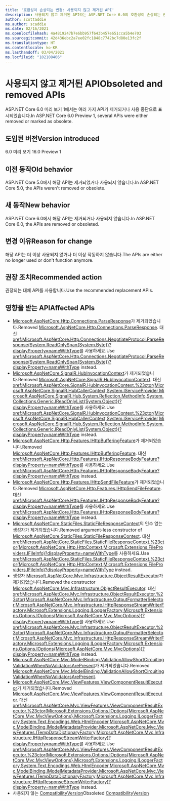 ```yaml
---
title: '호환성이 손상되는 변경: 사용되지 않고 제거된 API'
description: 사용되지 않고 제거된 API라는 ASP.NET Core 6.0의 호환성이 손상되는 변경에 관한 자세한 정보
author: scottaddie
ms.author: scaddie
ms.date: 02/16/2021
ms.openlocfilehash: 4a4819247b7e6bb957f643b457e651cca5b4e703
ms.sourcegitcommit: 42d436ebc2a7ee02fc1848c7742bc7d80e13fc2f
ms.translationtype: HT
ms.contentlocale: ko-KR
ms.lasthandoff: 03/04/2021
ms.locfileid: "102108406"
---
```

# <a name="obsoleted-and-removed-apis"></a><span data-ttu-id="03d86-103">사용되지 않고 제거된 API</span><span class="sxs-lookup"><span data-stu-id="03d86-103">Obsoleted and removed APIs</span></span>

<span data-ttu-id="03d86-104">ASP.NET Core 6.0 미리 보기 1에서는 여러 가지 API가 제거되거나 사용 중단으로 표시되었습니다.</span><span class="sxs-lookup"><span data-stu-id="03d86-104">In ASP.NET Core 6.0 Preview 1, several APIs were either removed or marked as obsolete.</span></span>

## <a name="version-introduced"></a><span data-ttu-id="03d86-105">도입된 버전</span><span class="sxs-lookup"><span data-stu-id="03d86-105">Version introduced</span></span>

<span data-ttu-id="03d86-106">6.0 미리 보기 1</span><span class="sxs-lookup"><span data-stu-id="03d86-106">6.0 Preview 1</span></span>

## <a name="old-behavior"></a><span data-ttu-id="03d86-107">이전 동작</span><span class="sxs-lookup"><span data-stu-id="03d86-107">Old behavior</span></span>

<span data-ttu-id="03d86-108">ASP.NET Core 5.0에서 해당 API는 제거되었거나 사용되지 않습니다.</span><span class="sxs-lookup"><span data-stu-id="03d86-108">In ASP.NET Core 5.0, the APIs weren't removed or obsolete.</span></span>

## <a name="new-behavior"></a><span data-ttu-id="03d86-109">새 동작</span><span class="sxs-lookup"><span data-stu-id="03d86-109">New behavior</span></span>

<span data-ttu-id="03d86-110">ASP.NET Core 6.0에서 해당 API는 제거되거나 사용되지 않습니다.</span><span class="sxs-lookup"><span data-stu-id="03d86-110">In ASP.NET Core 6.0, the APIs are removed or obsoleted.</span></span>

## <a name="reason-for-change"></a><span data-ttu-id="03d86-111">변경 이유</span><span class="sxs-lookup"><span data-stu-id="03d86-111">Reason for change</span></span>

<span data-ttu-id="03d86-112">해당 API는 더 이상 사용되지 않거나 더 이상 작동하지 않습니다.</span><span class="sxs-lookup"><span data-stu-id="03d86-112">The APIs are either no longer used or don't function anymore.</span></span>

## <a name="recommended-action"></a><span data-ttu-id="03d86-113">권장 조치</span><span class="sxs-lookup"><span data-stu-id="03d86-113">Recommended action</span></span>

<span data-ttu-id="03d86-114">권장되는 대체 API를 사용합니다.</span><span class="sxs-lookup"><span data-stu-id="03d86-114">Use the recommended replacement APIs.</span></span>

## <a name="affected-apis"></a><span data-ttu-id="03d86-115">영향을 받는 API</span><span class="sxs-lookup"><span data-stu-id="03d86-115">Affected APIs</span></span>

* <span data-ttu-id="03d86-116">[Microsoft.AspNetCore.Http.Connections.ParseResponse](/dotnet/api/microsoft.aspnetcore.http.connections.negotiateprotocol.parseresponse?view=aspnetcore-3.1&preserve-view=true#Microsoft_AspNetCore_Http_Connections_NegotiateProtocol_ParseResponse_System_IO_Stream_)가 제거되었습니다.</span><span class="sxs-lookup"><span data-stu-id="03d86-116">Removed [Microsoft.AspNetCore.Http.Connections.ParseResponse](/dotnet/api/microsoft.aspnetcore.http.connections.negotiateprotocol.parseresponse?view=aspnetcore-3.1&preserve-view=true#Microsoft_AspNetCore_Http_Connections_NegotiateProtocol_ParseResponse_System_IO_Stream_).</span></span> <span data-ttu-id="03d86-117">대신 <xref:Microsoft.AspNetCore.Http.Connections.NegotiateProtocol.ParseResponse(System.ReadOnlySpan{System.Byte})?displayProperty=nameWithType>를 사용하세요.</span><span class="sxs-lookup"><span data-stu-id="03d86-117">Use <xref:Microsoft.AspNetCore.Http.Connections.NegotiateProtocol.ParseResponse(System.ReadOnlySpan{System.Byte})?displayProperty=nameWithType> instead.</span></span>
* <span data-ttu-id="03d86-118">[Microsoft.AspNetCore.SignalR.HubInvocationContext](/dotnet/api/microsoft.aspnetcore.signalr.hubinvocationcontext.-ctor?view=aspnetcore-5.0&preserve-view=true#Microsoft_AspNetCore_SignalR_HubInvocationContext__ctor_Microsoft_AspNetCore_SignalR_HubCallerContext_System_String_System_Object___)가 제거되었습니다.</span><span class="sxs-lookup"><span data-stu-id="03d86-118">Removed [Microsoft.AspNetCore.SignalR.HubInvocationContext](/dotnet/api/microsoft.aspnetcore.signalr.hubinvocationcontext.-ctor?view=aspnetcore-5.0&preserve-view=true#Microsoft_AspNetCore_SignalR_HubInvocationContext__ctor_Microsoft_AspNetCore_SignalR_HubCallerContext_System_String_System_Object___).</span></span> <span data-ttu-id="03d86-119">대신 <xref:Microsoft.AspNetCore.SignalR.HubInvocationContext.%23ctor(Microsoft.AspNetCore.SignalR.HubCallerContext,System.IServiceProvider,Microsoft.AspNetCore.SignalR.Hub,System.Reflection.MethodInfo,System.Collections.Generic.IReadOnlyList{System.Object})?displayProperty=nameWithType>를 사용하세요.</span><span class="sxs-lookup"><span data-stu-id="03d86-119">Use <xref:Microsoft.AspNetCore.SignalR.HubInvocationContext.%23ctor(Microsoft.AspNetCore.SignalR.HubCallerContext,System.IServiceProvider,Microsoft.AspNetCore.SignalR.Hub,System.Reflection.MethodInfo,System.Collections.Generic.IReadOnlyList{System.Object})?displayProperty=nameWithType> instead.</span></span>
* <span data-ttu-id="03d86-120">[Microsoft.AspNetCore.Http.Features.IHttpBufferingFeature](/dotnet/api/microsoft.aspnetcore.http.features.ihttpbufferingfeature?view=aspnetcore-3.1&preserve-view=true)가 제거되었습니다.</span><span class="sxs-lookup"><span data-stu-id="03d86-120">Removed [Microsoft.AspNetCore.Http.Features.IHttpBufferingFeature](/dotnet/api/microsoft.aspnetcore.http.features.ihttpbufferingfeature?view=aspnetcore-3.1&preserve-view=true).</span></span> <span data-ttu-id="03d86-121">대신 <xref:Microsoft.AspNetCore.Http.Features.IHttpResponseBodyFeature?displayProperty=nameWithType>를 사용하세요.</span><span class="sxs-lookup"><span data-stu-id="03d86-121">Use <xref:Microsoft.AspNetCore.Http.Features.IHttpResponseBodyFeature?displayProperty=nameWithType> instead.</span></span>
* <span data-ttu-id="03d86-122">[Microsoft.AspNetCore.Http.Features.IHttpSendFileFeature](/dotnet/api/microsoft.aspnetcore.http.features.ihttpsendfilefeature?view=aspnetcore-3.1&preserve-view=true)가 제거되었습니다.</span><span class="sxs-lookup"><span data-stu-id="03d86-122">Removed [Microsoft.AspNetCore.Http.Features.IHttpSendFileFeature](/dotnet/api/microsoft.aspnetcore.http.features.ihttpsendfilefeature?view=aspnetcore-3.1&preserve-view=true).</span></span> <span data-ttu-id="03d86-123">대신 <xref:Microsoft.AspNetCore.Http.Features.IHttpResponseBodyFeature?displayProperty=nameWithType>를 사용하세요.</span><span class="sxs-lookup"><span data-stu-id="03d86-123">Use <xref:Microsoft.AspNetCore.Http.Features.IHttpResponseBodyFeature?displayProperty=nameWithType> instead.</span></span>
* <span data-ttu-id="03d86-124">[Microsoft.AspNetCore.StaticFiles.StaticFileResponseContext](/dotnet/api/microsoft.aspnetcore.staticfiles.staticfileresponsecontext.-ctor?view=aspnetcore-3.1&preserve-view=true#Microsoft_AspNetCore_StaticFiles_StaticFileResponseContext__ctor)의 인수 없는 생성자가 제거되었습니다.</span><span class="sxs-lookup"><span data-stu-id="03d86-124">Removed argument-less constructor of [Microsoft.AspNetCore.StaticFiles.StaticFileResponseContext](/dotnet/api/microsoft.aspnetcore.staticfiles.staticfileresponsecontext.-ctor?view=aspnetcore-3.1&preserve-view=true#Microsoft_AspNetCore_StaticFiles_StaticFileResponseContext__ctor).</span></span> <span data-ttu-id="03d86-125">대신 <xref:Microsoft.AspNetCore.StaticFiles.StaticFileResponseContext.%23ctor(Microsoft.AspNetCore.Http.HttpContext,Microsoft.Extensions.FileProviders.IFileInfo)?displayProperty=nameWithType>를 사용하세요.</span><span class="sxs-lookup"><span data-stu-id="03d86-125">Use <xref:Microsoft.AspNetCore.StaticFiles.StaticFileResponseContext.%23ctor(Microsoft.AspNetCore.Http.HttpContext,Microsoft.Extensions.FileProviders.IFileInfo)?displayProperty=nameWithType> instead.</span></span>
* <span data-ttu-id="03d86-126">생성자 [Microsoft.AspNetCore.Mvc.Infrastructure.ObjectResultExecutor](/dotnet/api/microsoft.aspnetcore.mvc.infrastructure.objectresultexecutor.-ctor?view=aspnetcore-3.1&preserve-view=true#Microsoft_AspNetCore_Mvc_Infrastructure_ObjectResultExecutor__ctor_Microsoft_AspNetCore_Mvc_Infrastructure_OutputFormatterSelector_Microsoft_AspNetCore_Mvc_Infrastructure_IHttpResponseStreamWriterFactory_Microsoft_Extensions_Logging_ILoggerFactory_)가 제거되었습니다.</span><span class="sxs-lookup"><span data-stu-id="03d86-126">Removed the constructor [Microsoft.AspNetCore.Mvc.Infrastructure.ObjectResultExecutor](/dotnet/api/microsoft.aspnetcore.mvc.infrastructure.objectresultexecutor.-ctor?view=aspnetcore-3.1&preserve-view=true#Microsoft_AspNetCore_Mvc_Infrastructure_ObjectResultExecutor__ctor_Microsoft_AspNetCore_Mvc_Infrastructure_OutputFormatterSelector_Microsoft_AspNetCore_Mvc_Infrastructure_IHttpResponseStreamWriterFactory_Microsoft_Extensions_Logging_ILoggerFactory_).</span></span> <span data-ttu-id="03d86-127">대신 <xref:Microsoft.AspNetCore.Mvc.Infrastructure.ObjectResultExecutor.%23ctor(Microsoft.AspNetCore.Mvc.Infrastructure.OutputFormatterSelector,Microsoft.AspNetCore.Mvc.Infrastructure.IHttpResponseStreamWriterFactory,Microsoft.Extensions.Logging.ILoggerFactory,Microsoft.Extensions.Options.IOptions{Microsoft.AspNetCore.Mvc.MvcOptions})?displayProperty=nameWithType>를 사용하세요.</span><span class="sxs-lookup"><span data-stu-id="03d86-127">Use <xref:Microsoft.AspNetCore.Mvc.Infrastructure.ObjectResultExecutor.%23ctor(Microsoft.AspNetCore.Mvc.Infrastructure.OutputFormatterSelector,Microsoft.AspNetCore.Mvc.Infrastructure.IHttpResponseStreamWriterFactory,Microsoft.Extensions.Logging.ILoggerFactory,Microsoft.Extensions.Options.IOptions{Microsoft.AspNetCore.Mvc.MvcOptions})?displayProperty=nameWithType> instead.</span></span>
* <span data-ttu-id="03d86-128">[Microsoft.AspNetCore.Mvc.ModelBinding.ValidationAllowShortCircuitingValidationWhenNoValidatorsArePresent](/dotnet/api/microsoft.aspnetcore.mvc.modelbinding.validation.validationvisitor.allowshortcircuitingvalidationwhennovalidatorsarepresent?view=aspnetcore-3.1&preserve-view=true#Microsoft_AspNetCore_Mvc_ModelBinding_Validation_ValidationVisitor_AllowShortCircuitingValidationWhenNoValidatorsArePresent)가 제거되었습니다.</span><span class="sxs-lookup"><span data-stu-id="03d86-128">Removed [Microsoft.AspNetCore.Mvc.ModelBinding.ValidationAllowShortCircuitingValidationWhenNoValidatorsArePresent](/dotnet/api/microsoft.aspnetcore.mvc.modelbinding.validation.validationvisitor.allowshortcircuitingvalidationwhennovalidatorsarepresent?view=aspnetcore-3.1&preserve-view=true#Microsoft_AspNetCore_Mvc_ModelBinding_Validation_ValidationVisitor_AllowShortCircuitingValidationWhenNoValidatorsArePresent).</span></span>
* <span data-ttu-id="03d86-129">[Microsoft.AspNetCore.Mvc.ViewFeatures.ViewComponentResultExecutor](/dotnet/api/microsoft.aspnetcore.mvc.viewfeatures.viewcomponentresultexecutor.-ctor?view=aspnetcore-3.1&preserve-view=true#Microsoft_AspNetCore_Mvc_ViewFeatures_ViewComponentResultExecutor__ctor_Microsoft_Extensions_Options_IOptions_Microsoft_AspNetCore_Mvc_MvcViewOptions__Microsoft_Extensions_Logging_ILoggerFactory_System_Text_Encodings_Web_HtmlEncoder_Microsoft_AspNetCore_Mvc_ModelBinding_IModelMetadataProvider_Microsoft_AspNetCore_Mvc_ViewFeatures_ITempDataDictionaryFactory_)가 제거되었습니다.</span><span class="sxs-lookup"><span data-stu-id="03d86-129">Removed [Microsoft.AspNetCore.Mvc.ViewFeatures.ViewComponentResultExecutor](/dotnet/api/microsoft.aspnetcore.mvc.viewfeatures.viewcomponentresultexecutor.-ctor?view=aspnetcore-3.1&preserve-view=true#Microsoft_AspNetCore_Mvc_ViewFeatures_ViewComponentResultExecutor__ctor_Microsoft_Extensions_Options_IOptions_Microsoft_AspNetCore_Mvc_MvcViewOptions__Microsoft_Extensions_Logging_ILoggerFactory_System_Text_Encodings_Web_HtmlEncoder_Microsoft_AspNetCore_Mvc_ModelBinding_IModelMetadataProvider_Microsoft_AspNetCore_Mvc_ViewFeatures_ITempDataDictionaryFactory_).</span></span> <span data-ttu-id="03d86-130">대신 <xref:Microsoft.AspNetCore.Mvc.ViewFeatures.ViewComponentResultExecutor.%23ctor(Microsoft.Extensions.Options.IOptions{Microsoft.AspNetCore.Mvc.MvcViewOptions},Microsoft.Extensions.Logging.ILoggerFactory,System.Text.Encodings.Web.HtmlEncoder,Microsoft.AspNetCore.Mvc.ModelBinding.IModelMetadataProvider,Microsoft.AspNetCore.Mvc.ViewFeatures.ITempDataDictionaryFactory,Microsoft.AspNetCore.Mvc.Infrastructure.IHttpResponseStreamWriterFactory)?displayProperty=nameWithType>를 사용하세요.</span><span class="sxs-lookup"><span data-stu-id="03d86-130">Use <xref:Microsoft.AspNetCore.Mvc.ViewFeatures.ViewComponentResultExecutor.%23ctor(Microsoft.Extensions.Options.IOptions{Microsoft.AspNetCore.Mvc.MvcViewOptions},Microsoft.Extensions.Logging.ILoggerFactory,System.Text.Encodings.Web.HtmlEncoder,Microsoft.AspNetCore.Mvc.ModelBinding.IModelMetadataProvider,Microsoft.AspNetCore.Mvc.ViewFeatures.ITempDataDictionaryFactory,Microsoft.AspNetCore.Mvc.Infrastructure.IHttpResponseStreamWriterFactory)?displayProperty=nameWithType> instead.</span></span>
* <span data-ttu-id="03d86-131">사용되지 않는 [CompatibilityVersion](/dotnet/api/microsoft.aspnetcore.mvc.compatibilityversion?view=aspnetcore-3.1&preserve-view=true)</span><span class="sxs-lookup"><span data-stu-id="03d86-131">Obsoleted [CompatibilityVersion](/dotnet/api/microsoft.aspnetcore.mvc.compatibilityversion?view=aspnetcore-3.1&preserve-view=true)</span></span>

<!--

## Category

ASP.NET Core

## Affected APIs

- `M:Microsoft.AspNetCore.Http.Connections.NegotiateProtocol.ParseResponse(System.IO.Stream)`
- `M:Microsoft.AspNetCore.SignalR.HubInvocationContext.#ctor(Microsoft.AspNetCore.SignalR.HubCallerContext,System.String,System.Object[])`
- `T:Microsoft.AspNetCore.Http.Features.IHttpBufferingFeature`
- `T:Microsoft.AspNetCore.Http.Features.IHttpSendFileFeature`
- `M:Microsoft.AspNetCore.StaticFiles.StaticFileResponseContext.#ctor`
- `M:Microsoft.AspNetCore.Mvc.Infrastructure.ObjectResultExecutor.#ctor(Microsoft.AspNetCore.Mvc.Infrastructure.OutputFormatterSelector,Microsoft.AspNetCore.Mvc.Infrastructure.IHttpResponseStreamWriterFactory,Microsoft.Extensions.Logging.ILoggerFactory)`
- `Overload:Microsoft.AspNetCore.Mvc.ModelBinding.Validation.ValidationVisitor.AllowShortCircuitingValidationWhenNoValidatorsArePresent`
- `M:Microsoft.AspNetCore.Mvc.ViewFeatures.ViewComponentResultExecutor.#ctor(Microsoft.Extensions.Options.IOptions{Microsoft.AspNetCore.Mvc.MvcViewOptions},Microsoft.Extensions.Logging.ILoggerFactory,System.Text.Encodings.Web.HtmlEncoder,Microsoft.AspNetCore.Mvc.ModelBinding.IModelMetadataProvider,Microsoft.AspNetCore.Mvc.ViewFeatures.ITempDataDictionaryFactory)`
- `T:Microsoft.AspNetCore.Mvc.CompatibilityVersion`

-->
